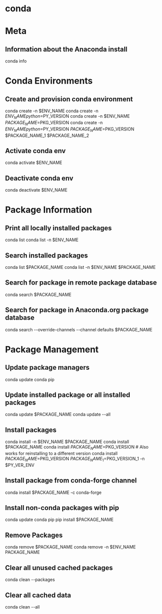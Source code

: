 # conda

# Meta
## Information about the Anaconda install
conda info

# Conda Environments
## Create and provision conda environment
conda create -n $ENV_NAME
conda create -n $ENV_NAME python=$PY_VERSION
conda create -n $ENV_NAME $PACKAGE_NAME=$PKG_VERSION
conda create -n $ENV_NAME python=$PY_VERSION $PACKAGE_NAME=$PKG_VERSION $PACKAGE_NAME_1 $PACKAGE_NAME_2

## Activate conda env
conda activate $ENV_NAME

## Deactivate conda env
conda deactivate $ENV_NAME

# Package Information
## Print all locally installed packages
conda list
conda list -n $ENV_NAME

## Search installed packages
conda list $PACKAGE_NAME
conda list -n $ENV_NAME $PACKAGE_NAME

## Search for package in remote package database
conda search $PACKAGE_NAME

## Search for package in Anaconda.org package database
conda search --override-channels --channel defaults $PACKAGE_NAME

# Package Management
## Update package managers
conda update conda pip

## Update installed package or all installed packages
conda update $PACKAGE_NAME
conda update --all

## Install packages
conda install -n $ENV_NAME $PACKAGE_NAME
conda install $PACKAGE_NAME
conda install $PACKAGE_NAME=$PKG_VERSION # Also works for reinstalling to a different version
conda install $PACKAGE_NAME=$PKG_VERSION $PACKAGE_NAME_1=$PKG_VERSION_1 -n $PY_VER_ENV

## Install package from conda-forge channel
conda install $PACKAGE_NAME -c conda-forge

## Install non-conda packages with pip
conda update conda pip
pip install $PACKAGE_NAME

## Remove Packages
conda remove $PACKAGE_NAME
conda remove -n $ENV_NAME PACKAGE_NAME

## Clear all unused cached packages
conda clean --packages

## Clear all cached data
conda clean --all
